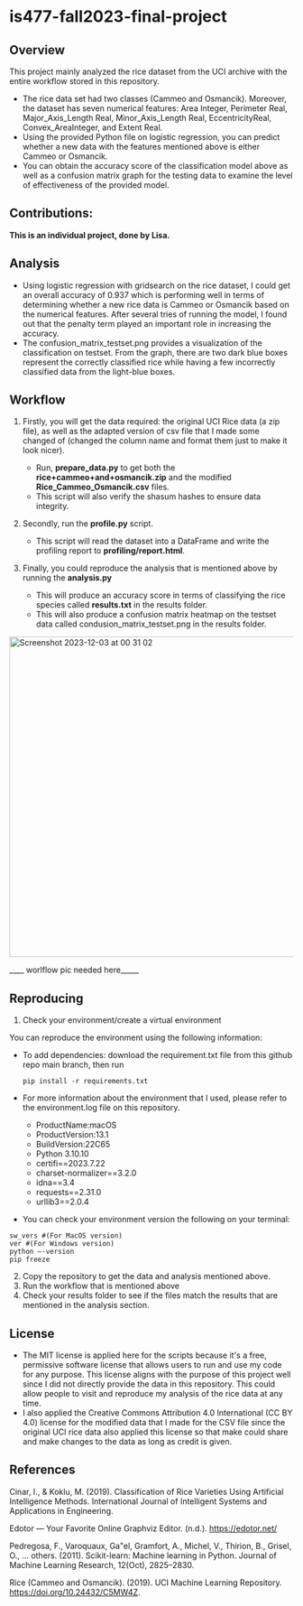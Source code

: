 # is477-fall2023-final-project

## Overview

This project mainly analyzed the rice dataset from the UCI archive with the entire workflow stored in this repository. 
* The rice data set had two classes (Cammeo and Osmancik). Moreover, the dataset has seven numerical features: Area Integer, Perimeter Real, Major_Axis_Length Real, Minor_Axis_Length Real,	EccentricityReal, Convex_AreaInteger, and	Extent Real.
* Using the provided Python file on logistic regression, you can predict whether a new data with the features mentioned above is either Cammeo or Osmancik.
* You can obtain the accuracy score of the classification model above as well as a confusion matrix graph for the testing data to examine the level of effectiveness of the provided model.

## Contributions: 

**This is an individual project, done by Lisa.**

## Analysis

* Using logistic regression with gridsearch on the rice dataset, I could get an overall accuracy of 0.937 which is performing well in terms of determining whether a new rice data is Cammeo or Osmancik based on the numerical features. After several tries of running the model, I found out that the penalty term played an important role in increasing the accuracy.
* The confusion_matrix_testset.png provides a visualization of the classification on testset. From the graph, there are two dark blue boxes represent the correctly classified rice while having a few incorrectly classified data from the light-blue boxes.
  
## Workflow 

1. Firstly, you will get the data required: the original UCI Rice data (a zip file), as well as the adapted version of csv file that I made some changed of (changed the column name and format them just to make it look nicer).
   - Run, **prepare_data.py** to get both the **rice+cammeo+and+osmancik.zip** and the modified **Rice_Cammeo_Osmancik.csv** files.
   - This script will also verify the shasum hashes to ensure data integrity.

2. Secondly, run the **profile.py** script.
   - This script will read the dataset into a DataFrame and write the profiling report to **profiling/report.html**.
  
3. Finally, you could reproduce the analysis that is mentioned above by running the **analysis.py**
   - This will produce an accuracy score in terms of classifying the rice species called **results.txt** in the results folder.
   - This will also produce a confusion matrix heatmap on the testset data called condusion_matrix_testset.png in the results folder.
  
   
  <img width="568" alt="Screenshot 2023-12-03 at 00 31 02" src="https://github.com/lwangjt/is477-fall2023-final-project/assets/112108984/771d6fa8-6b9b-4e79-badd-377b137e8a1f">

  ____ worlflow pic needed here_____

## Reproducing 
1. Check your environment/create a virtual environment

You can reproduce the environment using the following information:
  - To add dependencies: download the requirement.txt file from this github repo main branch, then run
    ```
    pip install -r requirements.txt
    ```
  - For more information about the environment that I used, please refer to the environment.log file on this repository.
    - ProductName:macOS
    - ProductVersion:13.1
    - BuildVersion:22C65
    - Python 3.10.10
    - certifi==2023.7.22
    - charset-normalizer==3.2.0
    - idna==3.4
    - requests==2.31.0
    - urllib3==2.0.4
   
  - You can check your environment version the following on your terminal:
  ```
  sw_vers #(For MacOS version)
  ver #(For Windows version)
  python –-version
  pip freeze
  ```
2. Copy the repository to get the data and analysis mentioned above.
3. Run the workflow that is mentioned above
4. Check your results folder to see if the files match the results that are mentioned in the analysis section.

## License

* The MIT license is applied here for the scripts because it's a free, permissive software license that allows users to run and use my code for any purpose. This license aligns with the purpose of this project well since I did not directly provide the data in this repository. This could allow people to visit and reproduce my analysis of the rice data at any time. 
* I also applied the Creative Commons Attribution 4.0 International (CC BY 4.0) license for the modified data that I made for the CSV file since the original UCI rice data also applied this license so that make could share and make changes to the data as long as credit is given.

## References 

Cinar, I., & Koklu, M. (2019). Classification of Rice Varieties Using Artificial Intelligence Methods. International Journal of Intelligent Systems and Applications in Engineering.

Edotor — Your Favorite Online Graphviz Editor. (n.d.). https://edotor.net/

Pedregosa, F., Varoquaux, Ga"el, Gramfort, A., Michel, V., Thirion, B., Grisel, O., … others. (2011). Scikit-learn: Machine learning in Python. Journal of Machine Learning Research, 12(Oct), 2825–2830.
 
Rice (Cammeo and Osmancik). (2019). UCI Machine Learning Repository. https://doi.org/10.24432/C5MW4Z.
